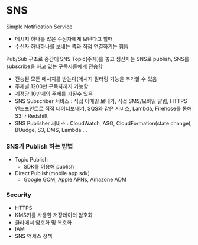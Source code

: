 # SNS
Simple Notification Service
- 메시지 하나를 많은 수신자에게 보낸다고 할때
- 수신자 하나하나를 보내는 쪽과 직접 연결하기는 힘듬

Pub/Sub 구조로 중간에 SNS Topic(주제)를 놓고
생산자는 SNS로 publish, SNS를 subscribe을 하고 있는 구독자들에게 전송함
- 전송된 모든 메시지를 받는다(메시지 필터링 기능을 추가할 수 있음
- 주제별 1200만 구독자까지 가능함
- 계정당 10만개의 주제를 가질수 있음
- SNS Subscriber 서비스 : 직접 이메일 보내기, 직접 SMS/모바일 알림, HTTPS 엔드포인트로 직접 데이터보내기, SQS와 같은 서비스, Lambda, Firehose를 통해 S3나 Redshift
- SNS Publisher 서비스 : CloudWatch, ASG, CloudFormation(state change), BUudge, S3, DMS, Lambda ...


### SNS가 Publish 하는 방법
- Topic Publish
  - SDK를 이용해 publish
- Direct Publish(mobile app sdk)
  - Google GCM, Apple APNs, Amazone ADM

### Security
- HTTPS
- KMS키를 사용한 저장데이터 암호화
- 클라에서 암호화 및 복호화
- IAM
- SNS 액세스 정책
